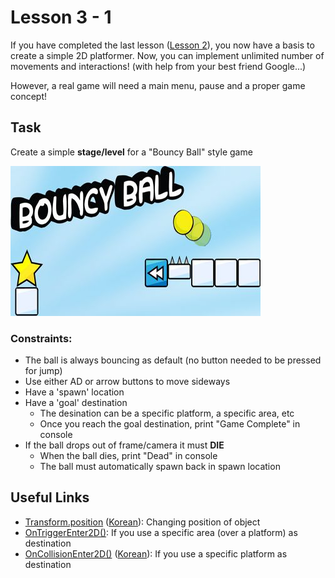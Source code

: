 # Lesson 3 - 1
If you have completed the last lesson ([Lesson 2](https://github.com/mike0295/Unity-Game-Development/blob/master/Study/Beginner/Lesson2.md)), you now have a basis to create a simple 2D platformer.
Now, you can implement unlimited number of movements and interactions! (with help from your best friend Google...)

However, a real game will need a main menu, pause and a proper game concept!

## Task
Create a simple **stage/level** for a "Bouncy Ball" style game

<img src="https://github.com/mike0295/Unity-Game-Development/blob/master/Study/photos/1_bouncy_ball.jpg">


### Constraints:
* The ball is always bouncing as default (no button needed to be pressed for jump)
* Use either AD or arrow buttons to move sideways
* Have a 'spawn' location
* Have a 'goal' destination
  + The desination can be a specific platform, a specific area, etc
  + Once you reach the goal destination, print "Game Complete" in console
* If the ball drops out of frame/camera it must **DIE**
  + When the ball dies, print "Dead" in console
  + The ball must automatically spawn back in spawn location

## Useful Links
* [Transform.position](https://docs.unity3d.com/ScriptReference/Transform-position.html) ([Korean](https://docs.unity3d.com/kr/530/ScriptReference/Transform-position.html)): Changing position of object
* [OnTriggerEnter2D()](https://docs.unity3d.com/kr/530/ScriptReference/MonoBehaviour.OnTriggerEnter2D.html): If you use a specific area (over a platform) as destination
* [OnCollisionEnter2D()](https://docs.unity3d.com/ScriptReference/MonoBehaviour.OnCollisionEnter2D.html) ([Korean](https://docs.unity3d.com/kr/530/ScriptReference/MonoBehaviour.OnCollisionEnter2D.html)): If you use a specific platform as destination
